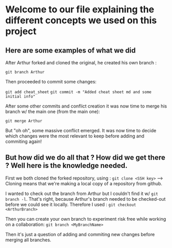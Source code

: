 # Welcome to our file explaining the different concepts we used on this project

## Here are some examples of what we did 
After Arthur forked and cloned the original, he created his own branch :

`git branch Arthur`  

Then proceeded to commit some changes:

`git add cheat_sheet`
`git commit -m "Added cheat sheet md and some initial info"`

After some other commits and conflict creation it was now time to merge his branch w/ the main one (from the main one):

`git merge Arthur`

But "oh oh", some massive conflict emerged. It was now time to decide which changes were the most relevant to keep before adding and commiting again!

## But how did we do all that ? How did we get there ? Well here is the knowledge needed.
First we both cloned the forked repository, using :
`git clone <SSH key>`
--> Cloning means that we're making a local copy of a repository from github.

I wanted to check out the branch from Arthur but I couldn't find it w/ `git branch -l`. That's right, because Arthur's branch needed to be checked-out before we could see it locally. Therefore I used :
`git checkout <ArthurBranch>`

Then you can create your own branch to experiment risk free while working on a collaboration: 
`git branch <MyBranchName>`

Then it's just a question of adding and commiting new changes before merging all branches.





